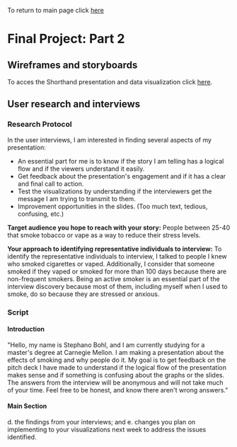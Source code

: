 To return to main page click [here](https://sbohljop.github.io/portfolio/) <br>

# Final Project: Part 2
## Wireframes and storyboards 

To acces the Shorthand presentation and data visualization click [here](https://preview.shorthand.com/a69sRiQt7Eq42Ojm).

## User research and interviews

### Research Protocol

In the user interviews, I am interested in finding several aspects of my presentation:

- An essential part for me is to know if the story I am telling has a logical flow and if the viewers understand it easily. 
- Get feedback about the presentation's engagement and if it has a clear and final call to action. 
- Test the visualizations by understanding if the interviewers get the message I am trying to transmit to them.
- Improvement opportunities in the slides. (Too much text, tedious, confusing, etc.)

**Target audience you hope to reach with your story:** People between 25-40 that smoke tobacco or vape as a way to reduce their stress levels.

**Your approach to identifying representative individuals to interview:** To identify the representative individuals to interview, I talked to people I knew who smoked cigarettes or vaped. Additionally, I consider that someone smoked if they vaped or smoked for more than 100 days because there are non-frequent smokers. Being an active smoker is an essential part of the interview discovery because most of them, including myself when I used to smoke, do so because they are stressed or anxious. 

### Script

#### Introduction
"Hello, my name is Stephano Bohl, and I am currently studying for a master's degree at Carnegie Mellon. I am making a presentation about the effects of smoking and why people do it. My goal is to get feedback on the pitch deck I have made to understand if the logical flow of the presentation makes sense and if something is confusing about the graphs or the slides. The answers from the interview will be anonymous and will not take much of your time. Feel free to be honest, and know there aren't wrong answers."

#### Main Section



d. the findings from your interviews; and 
e. changes you plan on implementing to your visualizations next week to address the issues identified. 
